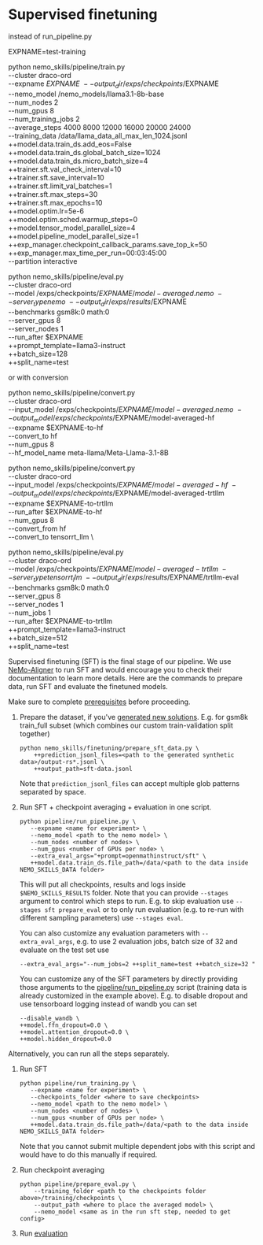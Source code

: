 # Supervised finetuning

instead of run_pipeline.py

EXPNAME=test-training

python nemo_skills/pipeline/train.py \
    --cluster draco-ord \
    --expname $EXPNAME \
    --output_dir /exps/checkpoints/$EXPNAME \
    --nemo_model /nemo_models/llama3.1-8b-base \
    --num_nodes 2 \
    --num_gpus 8 \
    --num_training_jobs 2 \
    --average_steps 4000 8000 12000 16000 20000 24000 \
    --training_data /data/llama_data_all_max_len_1024.jsonl \
    ++model.data.train_ds.add_eos=False \
    ++model.data.train_ds.global_batch_size=1024 \
    ++model.data.train_ds.micro_batch_size=4 \
    ++trainer.sft.val_check_interval=10 \
    ++trainer.sft.save_interval=10 \
    ++trainer.sft.limit_val_batches=1 \
    ++trainer.sft.max_steps=30 \
    ++trainer.sft.max_epochs=10 \
    ++model.optim.lr=5e-6 \
    ++model.optim.sched.warmup_steps=0 \
    ++model.tensor_model_parallel_size=4 \
    ++model.pipeline_model_parallel_size=1 \
    ++exp_manager.checkpoint_callback_params.save_top_k=50 \
    ++exp_manager.max_time_per_run=00:03:45:00 \
    --partition interactive

python nemo_skills/pipeline/eval.py \
    --cluster draco-ord \
    --model /exps/checkpoints/$EXPNAME/model-averaged.nemo \
    --server_type nemo \
    --output_dir /exps/results/$EXPNAME \
    --benchmarks gsm8k:0 math:0 \
    --server_gpus 8 \
    --server_nodes 1 \
    --run_after $EXPNAME \
    ++prompt_template=llama3-instruct \
    ++batch_size=128 \
    ++split_name=test


or with conversion

python nemo_skills/pipeline/convert.py \
    --cluster draco-ord \
    --input_model /exps/checkpoints/$EXPNAME/model-averaged.nemo \
    --output_model /exps/checkpoints/$EXPNAME/model-averaged-hf \
    --expname $EXPNAME-to-hf \
    --convert_to hf \
    --num_gpus 8 \
    --hf_model_name meta-llama/Meta-Llama-3.1-8B

python nemo_skills/pipeline/convert.py \
    --cluster draco-ord \
    --input_model /exps/checkpoints/$EXPNAME/model-averaged-hf \
    --output_model /exps/checkpoints/$EXPNAME/model-averaged-trtllm \
    --expname $EXPNAME-to-trtllm \
    --run_after $EXPNAME-to-hf \
    --num_gpus 8 \
    --convert_from hf \
    --convert_to tensorrt_llm \

python nemo_skills/pipeline/eval.py \
    --cluster draco-ord \
    --model /exps/checkpoints/$EXPNAME/model-averaged-trtllm \
    --server_type tensorrt_llm \
    --output_dir /exps/results/$EXPNAME/trtllm-eval \
    --benchmarks gsm8k:0 math:0 \
    --server_gpus 8 \
    --server_nodes 1 \
    --num_jobs 1 \
    --run_after $EXPNAME-to-trtllm \
    ++prompt_template=llama3-instruct \
    ++batch_size=512 \
    ++split_name=test




Supervised finetuning (SFT) is the final stage of our pipeline. We use [NeMo-Aligner](https://github.com/NVIDIA/NeMo-Aligner/)
to run SFT and would encourage you to check their documentation to learn more details.
Here are the commands to prepare data, run SFT and evaluate the finetuned models.

Make sure to complete [prerequisites](/docs/prerequisites.md) before proceeding.

1. Prepare the dataset, if you've [generated new solutions](/docs/synthetic-data-generation.md).
   E.g. for gsm8k train_full subset (which combines our custom train-validation split together)

   ```
   python nemo_skills/finetuning/prepare_sft_data.py \
       ++prediction_jsonl_files=<path to the generated synthetic data>/output-rs*.jsonl \
       ++output_path=sft-data.jsonl
   ```

   Note that `prediction_jsonl_files` can accept multiple glob patterns separated by space.

2. Run SFT + checkpoint averaging + evaluation in one script.

   ```
   python pipeline/run_pipeline.py \
      --expname <name for experiment> \
      --nemo_model <path to the nemo model> \
      --num_nodes <number of nodes> \
      --num_gpus <number of GPUs per node> \
      --extra_eval_args="+prompt=openmathinstruct/sft" \
      ++model.data.train_ds.file_path=/data/<path to the data inside NEMO_SKILLS_DATA folder>
   ```

   This will put all checkpoints, results and logs inside `$NEMO_SKILLS_RESULTS` folder.
   Note that you can provide `--stages` argument to control which steps to run. E.g.
   to skip evaluation use `--stages sft prepare_eval` or to only run evaluation
   (e.g. to re-run with different sampling parameters) use `--stages eval`.

   You can also customize any evaluation parameters with `--extra_eval_args`, e.g.
   to use 2 evaluation jobs, batch size of 32 and evaluate on the test set use

   ```
   --extra_eval_args="--num_jobs=2 ++split_name=test ++batch_size=32 "
   ```

   You can customize any of the SFT parameters by directly providing those
   arguments to the [pipeline/run_pipeline.py](/pipeline/run_pipeline.py) script (training data is already customized
   in the example above). E.g. to disable dropout and use tensorboard logging instead of wandb you can set

   ```
   --disable_wandb \
   ++model.ffn_dropout=0.0 \
   ++model.attention_dropout=0.0 \
   ++model.hidden_dropout=0.0
   ```

Alternatively, you can run all the steps separately.

1. Run SFT

   ```
   python pipeline/run_training.py \
      --expname <name for experiment> \
      --checkpoints_folder <where to save checkpoints>
      --nemo_model <path to the nemo model> \
      --num_nodes <number of nodes> \
      --num_gpus <number of GPUs per node> \
      ++model.data.train_ds.file_path=/data/<path to the data inside NEMO_SKILLS_DATA folder>
   ```

   Note that you cannot submit multiple dependent jobs with this script and would have to do this manually if required.

2. Run checkpoint averaging

   ```
   python pipeline/prepare_eval.py \
       --training_folder <path to the checkpoints folder above>/training/checkpoints \
       --output_path <where to place the averaged model> \
       --nemo_model <same as in the run sft step, needed to get config>
   ```

3. Run [evaluation](/docs/evaluation.md)
